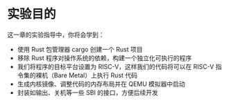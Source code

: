 # 实验目的

这一章的实验指导中，你将会学到：

- 使用 Rust 包管理器 cargo 创建一个 Rust 项目
- 移除 Rust 程序对操作系统的依赖，构建一个独立化可执行的程序
- 我们将程序的目标平台设置为 RISC-V，这样我们的代码将可以在 RISC-V 指令集的裸机（Bare Metal）上执行 Rust 代码
- 生成内核镜像、调整代码的内存布局并在 QEMU 模拟器中启动
- 封装如输出、关机等一些 SBI 的接口，方便后续开发